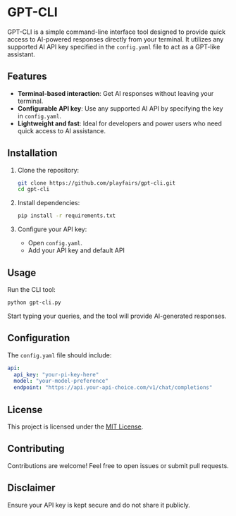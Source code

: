 # GPT-CLI

GPT-CLI is a simple command-line interface tool designed to provide quick access to AI-powered responses directly from your terminal. It utilizes any supported AI API key specified in the `config.yaml` file to act as a GPT-like assistant.

## Features

- **Terminal-based interaction**: Get AI responses without leaving your terminal.
- **Configurable API key**: Use any supported AI API by specifying the key in `config.yaml`.
- **Lightweight and fast**: Ideal for developers and power users who need quick access to AI assistance.

## Installation

1. Clone the repository:
    ```bash
    git clone https://github.com/playfairs/gpt-cli.git
    cd gpt-cli
    ```

2. Install dependencies:
    ```bash
    pip install -r requirements.txt
    ```

3. Configure your API key:
    - Open `config.yaml`.
    - Add your API key and default API

## Usage

Run the CLI tool:
```bash
python gpt-cli.py
```

Start typing your queries, and the tool will provide AI-generated responses.

## Configuration

The `config.yaml` file should include:
```yaml
api:
  api_key: "your-pi-key-here"
  model: "your-model-preference"
  endpoint: "https://api.your-api-choice.com/v1/chat/completions"
```

## License

This project is licensed under the [MIT License](LICENSE).

## Contributing

Contributions are welcome! Feel free to open issues or submit pull requests.

## Disclaimer

Ensure your API key is kept secure and do not share it publicly.